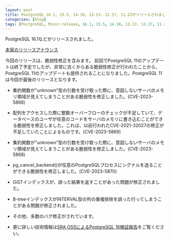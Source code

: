 ```yaml
---
layout: post
title: PostgreSQL 16.1, 15.5, 14.10, 13.13. 12.17, 11.22がリリースされました
categories: [blog]
tags: [PostgreSQL, Minor-release, 16.1, 15.5, 14.10, 13.13. 12.17, 11.22]
---
```

PostgreSQL 16.1などがリリースされました。

[本家のリリースアナウンス](https://www.postgresql.org/about/news/postgresql-161-155-1410-1313-1217-and-1122-released-2749/)

今回のリリースは、脆弱性修正を含みます。
前回でPostgreSQL 11のアップデートは終了予定でしたが、非常に古くからある脆弱性修正が行われたことから、PostgreSQL 11のアップデートも提供されることになりました。PostgreSQL 11は今回が最後のリリースとなります。

- 集約関数が"unknown"型の引数を受け取った際に、意図しないサーバのメモリ領域が見えてしまうことがある脆弱性を修正しました。(CVE-2023-5868)

- 配列をアクセスした際に整数オーバーフローのチェックが不足していて、データベースのユーザが任意のコードをサーバのメモリに書き込むことができる脆弱性を修正しました。これは、以前行われたCVE-2021-32027の修正が不足していたことによるものです。(CVE-2023-5869)

- 集約関数が"unknown"型の引数を受け取った際に、意図しないサーバのメモリ領域が見えてしまうことがある脆弱性を修正しました。(CVE-2023-5868)

- pg_cancel_backend()が任意のPostgreSQLプロセスにシグナルを送ることができる脆弱性を修正しました。(CVE-2023-5870)

- GiSTインデックスが、誤った結果を返すことがあった問題が修正されました。

- B-treeインデックスがINTERVAL型の列の重複排除を誤った行ってしまうことがある問題が修正されました。

- その他、多数のバグ修正がされています。

- 更に詳しい技術情報は[SRA OSSによるPostgreSQL 16検証報告](https://www.sraoss.co.jp/tech-blog/pgsql/pg16report/)をご覧ください。
